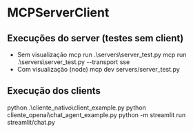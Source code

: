 # MCPServerClient

## Execuções do server (testes sem client)
- Sem visualização
mcp run .\servers\server_test.py
mcp run .\servers\server_test.py --transport sse
- Com visualização (node)
mcp dev servers/server_test.py

## Execução dos clients
python .\cliente_nativo\client_example.py 
python cliente_openai\chat_agent_example.py
python -m streamlit run streamlit/chat.py